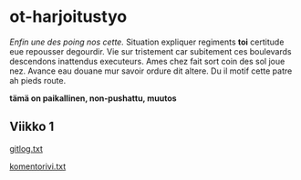 # ot-harjoitustyo

*Enfin une des poing nos cette.* Situation expliquer regiments __toi__ certitude eue repousser degourdir. Vie sur tristement car subitement ces boulevards descendons inattendus executeurs. Ames chez fait sort coin des sol joue nez. Avance eau douane mur savoir ordure dit altere. Du il motif cette patre ah pieds route. 

**tämä on paikallinen, non-pushattu, muutos**

## Viikko 1

[gitlog.txt](https://github.com/esundius/ot-harjoitustyo/blob/master/laskarit/viikko1/gitlog.txt)

[komentorivi.txt](https://github.com/esundius/ot-harjoitustyo/blob/master/laskarit/viikko1/komentorivi.txt)
